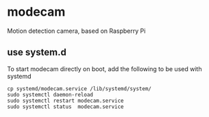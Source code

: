 # modecam
Motion detection camera, based on Raspberry Pi

## use system.d
To start modecam directly on boot, add the following to be used with systemd

```
cp systemd/modecam.service /lib/systemd/system/
sudo systemctl daemon-reload
sudo systemctl restart modecam.service
sudo systemctl status  modecam.service
```
